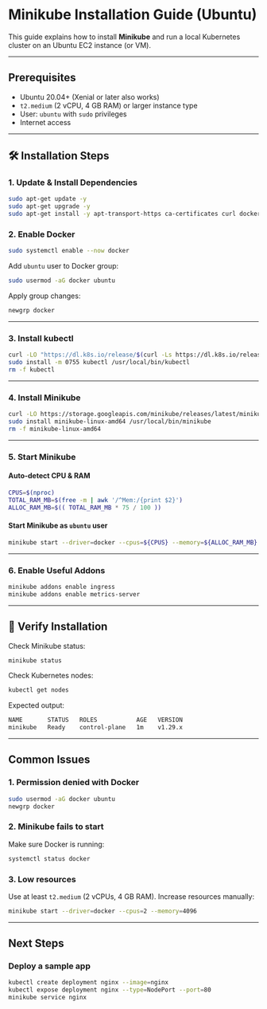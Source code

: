 # Minikube Installation Guide (Ubuntu)

This guide explains how to install **Minikube** and run a local Kubernetes cluster on an Ubuntu EC2 instance (or VM).

---

## Prerequisites

* Ubuntu 20.04+ (Xenial or later also works)
* `t2.medium` (2 vCPU, 4 GB RAM) or larger instance type
* User: `ubuntu` with `sudo` privileges
* Internet access

---

## 🛠 Installation Steps

### 1. Update & Install Dependencies

```bash
sudo apt-get update -y
sudo apt-get upgrade -y
sudo apt-get install -y apt-transport-https ca-certificates curl docker.io conntrack
```

### 2. Enable Docker

```bash
sudo systemctl enable --now docker
```

Add `ubuntu` user to Docker group:

```bash
sudo usermod -aG docker ubuntu
```

Apply group changes:

```bash
newgrp docker
```

---

### 3. Install kubectl

```bash
curl -LO "https://dl.k8s.io/release/$(curl -Ls https://dl.k8s.io/release/stable.txt)/bin/linux/amd64/kubectl"
sudo install -m 0755 kubectl /usr/local/bin/kubectl
rm -f kubectl
```

---

### 4. Install Minikube

```bash
curl -LO https://storage.googleapis.com/minikube/releases/latest/minikube-linux-amd64
sudo install minikube-linux-amd64 /usr/local/bin/minikube
rm -f minikube-linux-amd64
```

---

### 5. Start Minikube

#### Auto-detect CPU & RAM

```bash
CPUS=$(nproc)
TOTAL_RAM_MB=$(free -m | awk '/^Mem:/{print $2}')
ALLOC_RAM_MB=$(( TOTAL_RAM_MB * 75 / 100 ))
```

#### Start Minikube as `ubuntu` user

```bash
minikube start --driver=docker --cpus=${CPUS} --memory=${ALLOC_RAM_MB} --force
```

---

### 6. Enable Useful Addons

```bash
minikube addons enable ingress
minikube addons enable metrics-server
```

---

## 🧪 Verify Installation

Check Minikube status:

```bash
minikube status
```

Check Kubernetes nodes:

```bash
kubectl get nodes
```

Expected output:

```bash
NAME       STATUS   ROLES           AGE   VERSION
minikube   Ready    control-plane   1m    v1.29.x
```

---

## Common Issues

### 1. Permission denied with Docker

```bash
sudo usermod -aG docker ubuntu
newgrp docker
```

### 2. Minikube fails to start

Make sure Docker is running:

```bash
systemctl status docker
```

### 3. Low resources

Use at least `t2.medium` (2 vCPUs, 4 GB RAM). Increase resources manually:

```bash
minikube start --driver=docker --cpus=2 --memory=4096
```

---

## Next Steps

### Deploy a sample app

```bash
kubectl create deployment nginx --image=nginx
kubectl expose deployment nginx --type=NodePort --port=80
minikube service nginx
```
